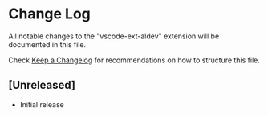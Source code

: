 # Change Log

All notable changes to the "vscode-ext-aldev" extension will be documented in this file.

Check [Keep a Changelog](http://keepachangelog.com/) for recommendations on how to structure this file.

## [Unreleased]

- Initial release